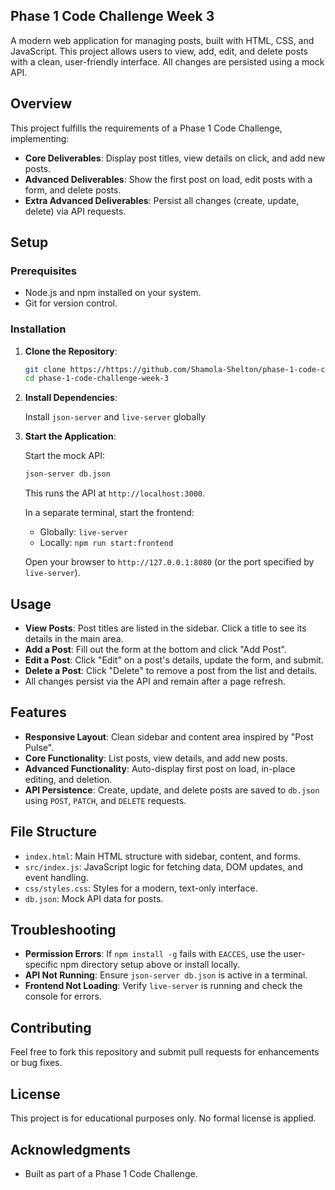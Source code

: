 ## Phase 1 Code Challenge Week 3

A modern web application for managing posts, built with HTML, CSS, and JavaScript. This project allows users to view, add, edit, and delete posts with a clean, user-friendly interface. All changes are persisted using a mock API.

## Overview

This project fulfills the requirements of a Phase 1 Code Challenge, implementing:

- **Core Deliverables**: Display post titles, view details on click, and add new posts.
- **Advanced Deliverables**: Show the first post on load, edit posts with a form, and delete posts.
- **Extra Advanced Deliverables**: Persist all changes (create, update, delete) via API requests.

## Setup

### Prerequisites

- Node.js and npm installed on your system.
- Git for version control.

### Installation

1. **Clone the Repository**:
   ```bash
   git clone https://https://github.com/Shamola-Shelton/phase-1-code-challenge-week-3
   cd phase-1-code-challenge-week-3
2. **Install Dependencies**:

   Install `json-server` and `live-server` globally 

3. **Start the Application**:

   Start the mock API:
   ```bash
   json-server db.json
   ```
   This runs the API at `http://localhost:3000`.

   In a separate terminal, start the frontend:
   - Globally: `live-server`
   - Locally: `npm run start:frontend`

   Open your browser to `http://127.0.0.1:8080` (or the port specified by `live-server`).

## Usage

- **View Posts**: Post titles are listed in the sidebar. Click a title to see its details in the main area.
- **Add a Post**: Fill out the form at the bottom and click "Add Post".
- **Edit a Post**: Click "Edit" on a post's details, update the form, and submit.
- **Delete a Post**: Click "Delete" to remove a post from the list and details.
- All changes persist via the API and remain after a page refresh.

## Features

- **Responsive Layout**: Clean sidebar and content area inspired by "Post Pulse".
- **Core Functionality**: List posts, view details, and add new posts.
- **Advanced Functionality**: Auto-display first post on load, in-place editing, and deletion.
- **API Persistence**: Create, update, and delete posts are saved to `db.json` using `POST`, `PATCH`, and `DELETE` requests.

## File Structure

- `index.html`: Main HTML structure with sidebar, content, and forms.
- `src/index.js`: JavaScript logic for fetching data, DOM updates, and event handling.
- `css/styles.css`: Styles for a modern, text-only interface.
- `db.json`: Mock API data for posts.

## Troubleshooting

- **Permission Errors**: If `npm install -g` fails with `EACCES`, use the user-specific npm directory setup above or install locally.
- **API Not Running**: Ensure `json-server db.json` is active in a terminal.
- **Frontend Not Loading**: Verify `live-server` is running and check the console for errors.

## Contributing

Feel free to fork this repository and submit pull requests for enhancements or bug fixes.

## License

This project is for educational purposes only. No formal license is applied.

## Acknowledgments

- Built as part of a Phase 1 Code Challenge.
